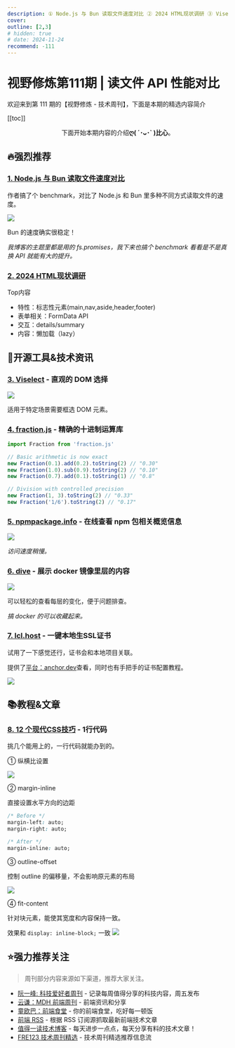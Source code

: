 ```yaml
---
description: ① Node.js 与 Bun 读取文件速度对比 ② 2024 HTML现状调研 ③ Viselect - 直观的 DOM 选择 ④ fraction.js - 精确的十进制运算库 ⑤ npmpackage.info - 在线查看 npm 包相关概览信息 ⑥ dive - 展示 docker 镜像里层的内容 ⑦ lcl.host - 一键本地生SSL证书 ⑧ 12 个现代CSS技巧 - 1行代码
cover:
outline: [2,3]
# hidden: true
# date: 2024-11-24
recommend: -111
---
```


# 视野修炼第111期 | 读文件 API 性能对比

欢迎来到第 111 期的【视野修炼 - 技术周刊】，下面是本期的精选内容简介

[[toc]]

<center>

下面开始本期内容的介绍**ღ( ´･ᴗ･` )比心**。

</center>

## 🔥强烈推荐
### [1. Node.js 与 Bun 读取文件速度对比](https://lemire.me/blog/2024/03/12/how-to-read-files-quickly-in-javascript/)
作者搞了个 benchmark，对比了 Node.js 和 Bun 里多种不同方式读取文件的速度。

![](https://cdn.upyun.sugarat.top/mdImg/sugar/b2d4850ceb0c6a5ed128009b55365b29)

Bun 的速度确实很稳定！

*我博客的主题里都是用的 fs.promises，我下来也搞个 benchmark 看看是不是真换 API 就能有大的提升。*


### [2. 2024 HTML现状调研](https://2024.stateofhtml.com/zh-Hans/)
Top内容
* 特性：标志性元素(main,nav,aside,header,footer)
* 表单相关：FormData API
* 交互：details/summary
* 内容：懒加载（lazy）


## 🔧开源工具&技术资讯
### [3. Viselect](https://github.com/Simonwep/selection) - 直观的 DOM 选择

![](https://cdn.upyun.sugarat.top/mdImg/sugar/7b3347f10245a0c54520394c4f6778db)

适用于特定场景需要框选 DOM 元素。

### [4. fraction.js](https://github.com/rawify/Fraction.js) - 精确的十进制运算库

```js
import Fraction from 'fraction.js'

// Basic arithmetic is now exact
new Fraction(0.1).add(0.2).toString(2) // "0.30"
new Fraction(1.0).sub(0.9).toString(2) // "0.10"
new Fraction(0.7).add(0.1).toString(1) // "0.8"

// Division with controlled precision
new Fraction(1, 3).toString(2) // "0.33"
new Fraction('1/6').toString(2) // "0.17"
```

### [5. npmpackage.info](https://npmpackage.info) - 在线查看 npm 包相关概览信息

![](https://cdn.upyun.sugarat.top/mdImg/sugar/fa0103bbcbbf67868db8a169bae70371)

*访问速度稍慢。*

### [6. dive](https://github.com/wagoodman/dive) - 展示 docker 镜像里层的内容

![](https://cdn.upyun.sugarat.top/mdImg/sugar/be059745652b70b507e47ee4abd1b356)

可以轻松的查看每层的变化，便于问题排查。

*搞 docker 的可以收藏起来。*
### [7. lcl.host](https://github.com/anchordotdev/cli) - 一键本地生SSL证书

试用了一下感觉还行，证书会和本地项目关联。

提供了[平台：anchor.dev](https://anchor.dev/)查看，同时也有手把手的证书配置教程。

![](https://cdn.upyun.sugarat.top/mdImg/sugar/78bd5ad9c3f68ff7c8627e954b4f55dc)


## 📚教程&文章
### [8. 12 个现代CSS技巧](https://moderncss.dev/12-modern-css-one-line-upgrades/) - 1行代码

挑几个能用上的，一行代码就能办到的。

① 纵横比设置

![](https://cdn.upyun.sugarat.top/mdImg/sugar/d9752a175793e2d992dde85d4f090b93)

② margin-inline

直接设置水平方向的边距
```css
/* Before */
margin-left: auto;
margin-right: auto;

/* After */
margin-inline: auto;
```

③ outline-offset

控制 outline 的偏移量，不会影响原元素的布局

![](https://cdn.upyun.sugarat.top/mdImg/sugar/d584e586f8be5b7b8f176a070ec96452)

④ fit-content

针对块元素，能使其宽度和内容保持一致。

效果和 `display: inline-block;` 一致
![](https://cdn.upyun.sugarat.top/mdImg/sugar/6a8a6d7ea34490faeb7a5063e43748c4)

## ⭐️强力推荐关注

> 周刊部分内容来源如下渠道，推荐大家关注。

- [阮一峰: 科技爱好者周刊](https://www.ruanyifeng.com/blog/archives.html) - 记录每周值得分享的科技内容，周五发布
- [云谦：MDH 前端周刊](https://sorrycc.com/mdh/) - 前端资讯和分享
- [童欧巴：前端食堂](https://github.com/Geekhyt/weekly) - 你的前端食堂，吃好每一顿饭
- [前端 RSS](https://fed.chanceyu.com/) - 根据 RSS 订阅源抓取最新前端技术文章
- [值得一读技术博客](https://daily-blog.chlinlearn.top/) - 每天进步一点点，每天分享有料的技术文章！
- [FRE123 技术周刊精选](https://www.fre321.com/weekly) - 技术周刊精选推荐信息流
